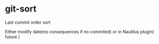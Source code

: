 # git-sort
Last commit order sort

Either modify date(no consequences if no commited) or in Nautilus plugin( future )
